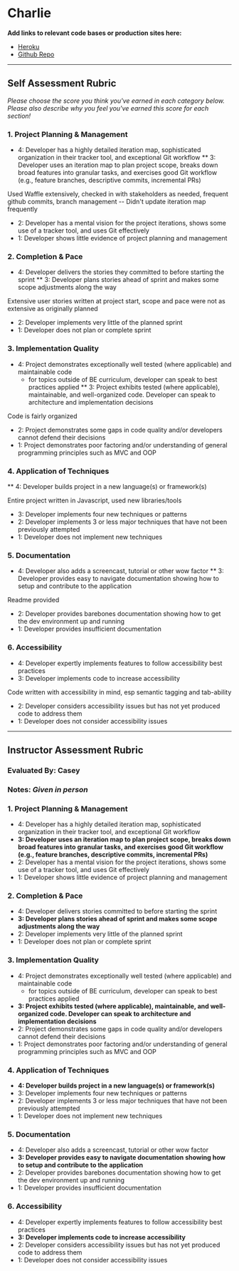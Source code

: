 # Charlie

**Add links to relevant code bases or production sites here:**

* [Heroku](https://threedqueue.herokuapp.com/)
* [Github Repo](https://github.com/charliecorrigan/threedqueue)

---------------

Self Assessment Rubric
------------

_Please choose the score you think you've earned in each category below. Please also describe why you feel you've earned this score for each section!_

### 1. Project Planning & Management

*   4: Developer has a highly detailed iteration map, sophisticated organization in their tracker tool, and exceptional Git workflow
**   3: Developer uses an iteration map to plan project scope, breaks down broad features into granular tasks, and exercises good Git workflow (e.g., feature branches, descriptive commits, incremental PRs)

Used Waffle extensively, checked in with stakeholders as needed, frequent github commits, branch management -- Didn't update iteration map frequently

*   2: Developer has a mental vision for the project iterations, shows some use of a tracker tool, and uses Git effectively
*   1: Developer shows little evidence of project planning and management

### 2. Completion & Pace

*   4: Developer delivers the stories they committed to before starting the sprint
**   3: Developer plans stories ahead of sprint and makes some scope adjustments along the way

Extensive user stories written at project start, scope and pace were not as extensive as originally planned

*   2: Developer implements very little of the planned sprint
*   1: Developer does not plan or complete sprint

### 3. Implementation Quality

*   4: Project demonstrates exceptionally well tested (where applicable) and maintainable code
      * for topics outside of BE curriculum, developer can speak to best practices applied
**   3: Project exhibits tested (where applicable), maintainable, and well-organized code. Developer can speak to architecture and implementation decisions

Code is fairly organized

*   2: Project demonstrates some gaps in code quality and/or developers cannot defend their decisions
*   1: Project demonstrates poor factoring and/or understanding of general programming principles such as MVC and OOP

### 4. Application of Techniques

**   4: Developer builds project in a new language(s) or framework(s)

Entire project written in Javascript, used new libraries/tools

*   3: Developer implements four new techniques or patterns
*   2: Developer implements 3 or less major techniques that have not been previously attempted
*   1: Developer does not implement new techniques

### 5. Documentation

*   4: Developer also adds a screencast, tutorial or other wow factor
**   3: Developer provides easy to navigate documentation showing how to setup and contribute to the application

Readme provided

*   2: Developer provides barebones documentation showing how to get the dev environment up and running
*   1: Developer provides insufficient documentation

### 6. Accessibility

*   4: Developer expertly implements features to follow accessibility best practices
*   3: Developer implements code to increase accessibility

Code written with accessibility in mind, esp semantic tagging and tab-ability

*   2: Developer considers accessibility issues but has not yet produced code to address them
*   1: Developer does not consider accessibility issues

---------------


Instructor Assessment Rubric
------------

### Evaluated By: Casey

### Notes: _Given in person_

### 1. Project Planning & Management

*   4: Developer has a highly detailed iteration map, sophisticated organization in their tracker tool, and exceptional Git workflow
*   **3: Developer uses an iteration map to plan project scope, breaks down broad features into granular tasks, and exercises good Git workflow (e.g., feature branches, descriptive commits, incremental PRs)**
*   2: Developer has a mental vision for the project iterations, shows some use of a tracker tool, and uses Git effectively
*   1: Developer shows little evidence of project planning and management

### 2. Completion & Pace

*   4: Developer delivers stories committed to before starting the sprint
*   **3: Developer plans stories ahead of sprint and makes some scope adjustments along the way**
*   2: Developer implements very little of the planned sprint
*   1: Developer does not plan or complete sprint

### 3. Implementation Quality

*   4: Project demonstrates exceptionally well tested (where applicable) and maintainable code
      * for topics outside of BE curriculum, developer can speak to best practices applied
*   **3: Project exhibits tested (where applicable), maintainable, and well-organized code. Developer can speak to architecture and implementation decisions**
*   2: Project demonstrates some gaps in code quality and/or developers cannot defend their decisions
*   1: Project demonstrates poor factoring and/or understanding of general programming principles such as MVC and OOP

### 4. Application of Techniques

*   **4: Developer builds project in a new language(s) or framework(s)**
*   3: Developer implements four new techniques or patterns
*   2: Developer implements 3 or less major techniques that have not been previously attempted
*   1: Developer does not implement new techniques

### 5. Documentation

*   4: Developer also adds a screencast, tutorial or other wow factor
*   **3: Developer provides easy to navigate documentation showing how to setup and contribute to the application**
*   2: Developer provides barebones documentation showing how to get the dev environment up and running
*   1: Developer provides insufficient documentation

### 6. Accessibility

*   4: Developer expertly implements features to follow accessibility best practices
*   **3: Developer implements code to increase accessibility**
*   2: Developer considers accessibility issues but has not yet produced code to address them
*   1: Developer does not consider accessibility issues
